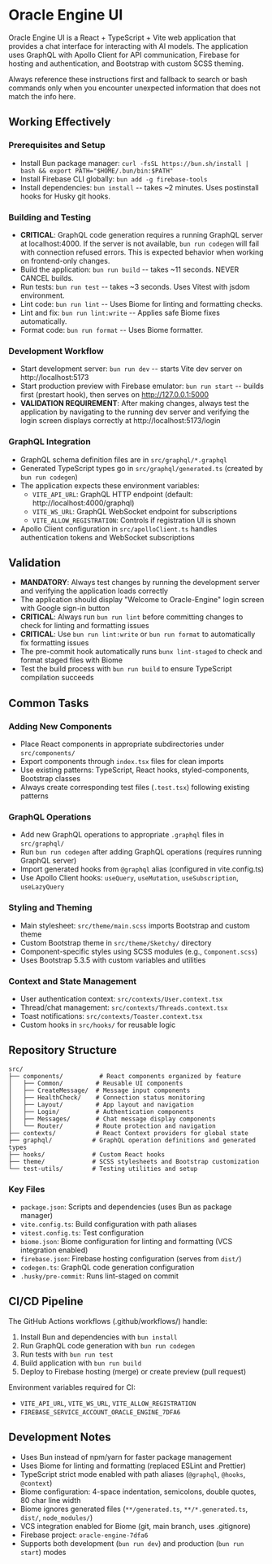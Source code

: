 # Oracle Engine UI

Oracle Engine UI is a React + TypeScript + Vite web application that provides a chat interface for interacting with AI models. The application uses GraphQL with Apollo Client for API communication, Firebase for hosting and authentication, and Bootstrap with custom SCSS theming.

Always reference these instructions first and fallback to search or bash commands only when you encounter unexpected information that does not match the info here.

## Working Effectively

### Prerequisites and Setup

- Install Bun package manager: `curl -fsSL https://bun.sh/install | bash && export PATH="$HOME/.bun/bin:$PATH"`
- Install Firebase CLI globally: `bun add -g firebase-tools`
- Install dependencies: `bun install` -- takes ~2 minutes. Uses postinstall hooks for Husky git hooks.

### Building and Testing

- **CRITICAL**: GraphQL code generation requires a running GraphQL server at localhost:4000. If the server is not available, `bun run codegen` will fail with connection refused errors. This is expected behavior when working on frontend-only changes.
- Build the application: `bun run build` -- takes ~11 seconds. NEVER CANCEL builds.
- Run tests: `bun run test` -- takes ~3 seconds. Uses Vitest with jsdom environment.
- Lint code: `bun run lint` -- Uses Biome for linting and formatting checks.
- Lint and fix: `bun run lint:write` -- Applies safe Biome fixes automatically.
- Format code: `bun run format` -- Uses Biome formatter.

### Development Workflow

- Start development server: `bun run dev` -- starts Vite dev server on http://localhost:5173
- Start production preview with Firebase emulator: `bun run start` -- builds first (prestart hook), then serves on http://127.0.0.1:5000
- **VALIDATION REQUIREMENT**: After making changes, always test the application by navigating to the running dev server and verifying the login screen displays correctly at http://localhost:5173/login

### GraphQL Integration

- GraphQL schema definition files are in `src/graphql/*.graphql`
- Generated TypeScript types go in `src/graphql/generated.ts` (created by `bun run codegen`)
- The application expects these environment variables:
    - `VITE_API_URL`: GraphQL HTTP endpoint (default: http://localhost:4000/graphql)
    - `VITE_WS_URL`: GraphQL WebSocket endpoint for subscriptions
    - `VITE_ALLOW_REGISTRATION`: Controls if registration UI is shown
- Apollo Client configuration in `src/apolloClient.ts` handles authentication tokens and WebSocket subscriptions

## Validation

- **MANDATORY**: Always test changes by running the development server and verifying the application loads correctly
- The application should display "Welcome to Oracle-Engine" login screen with Google sign-in button
- **CRITICAL**: Always run `bun run lint` before committing changes to check for linting and formatting issues
- **CRITICAL**: Use `bun run lint:write` or `bun run format` to automatically fix formatting issues
- The pre-commit hook automatically runs `bunx lint-staged` to check and format staged files with Biome
- Test the build process with `bun run build` to ensure TypeScript compilation succeeds

## Common Tasks

### Adding New Components

- Place React components in appropriate subdirectories under `src/components/`
- Export components through `index.tsx` files for clean imports
- Use existing patterns: TypeScript, React hooks, styled-components, Bootstrap classes
- Always create corresponding test files (`.test.tsx`) following existing patterns

### GraphQL Operations

- Add new GraphQL operations to appropriate `.graphql` files in `src/graphql/`
- Run `bun run codegen` after adding GraphQL operations (requires running GraphQL server)
- Import generated hooks from `@graphql` alias (configured in vite.config.ts)
- Use Apollo Client hooks: `useQuery`, `useMutation`, `useSubscription`, `useLazyQuery`

### Styling and Theming

- Main stylesheet: `src/theme/main.scss` imports Bootstrap and custom theme
- Custom Bootstrap theme in `src/theme/Sketchy/` directory
- Component-specific styles using SCSS modules (e.g., `Component.scss`)
- Uses Bootstrap 5.3.5 with custom variables and utilities

### Context and State Management

- User authentication context: `src/contexts/User.context.tsx`
- Thread/chat management: `src/contexts/Threads.context.tsx`
- Toast notifications: `src/contexts/Toaster.context.tsx`
- Custom hooks in `src/hooks/` for reusable logic

## Repository Structure

```
src/
├── components/          # React components organized by feature
│   ├── Common/         # Reusable UI components
│   ├── CreateMessage/  # Message input components
│   ├── HealthCheck/    # Connection status monitoring
│   ├── Layout/         # App layout and navigation
│   ├── Login/          # Authentication components
│   ├── Messages/       # Chat message display components
│   └── Router/         # Route protection and navigation
├── contexts/           # React Context providers for global state
├── graphql/           # GraphQL operation definitions and generated types
├── hooks/             # Custom React hooks
├── theme/             # SCSS stylesheets and Bootstrap customization
└── test-utils/        # Testing utilities and setup
```

### Key Files

- `package.json`: Scripts and dependencies (uses Bun as package manager)
- `vite.config.ts`: Build configuration with path aliases
- `vitest.config.ts`: Test configuration
- `biome.json`: Biome configuration for linting and formatting (VCS integration enabled)
- `firebase.json`: Firebase hosting configuration (serves from `dist/`)
- `codegen.ts`: GraphQL code generation configuration
- `.husky/pre-commit`: Runs lint-staged on commit

## CI/CD Pipeline

The GitHub Actions workflows (.github/workflows/) handle:

1. Install Bun and dependencies with `bun install`
2. Run GraphQL code generation with `bun run codegen`
3. Run tests with `bun run test`
4. Build application with `bun run build`
5. Deploy to Firebase hosting (merge) or create preview (pull request)

Environment variables required for CI:

- `VITE_API_URL`, `VITE_WS_URL`, `VITE_ALLOW_REGISTRATION`
- `FIREBASE_SERVICE_ACCOUNT_ORACLE_ENGINE_7DFA6`

## Development Notes

- Uses Bun instead of npm/yarn for faster package management
- Uses Biome for linting and formatting (replaced ESLint and Prettier)
- TypeScript strict mode enabled with path aliases (`@graphql`, `@hooks`, `@context`)
- Biome configuration: 4-space indentation, semicolons, double quotes, 80 char line width
- Biome ignores generated files (`**/generated.ts`, `**/*.generated.ts`, `dist/`, `node_modules/`)
- VCS integration enabled for Biome (git, main branch, uses .gitignore)
- Firebase project: `oracle-engine-7dfa6`
- Supports both development (`bun run dev`) and production (`bun run start`) modes
